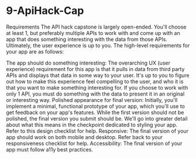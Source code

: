 # 9-ApiHack-Cap

Requirements
The API hack capstone is largely open-ended. You'll choose at least 1, but preferably multiple APIs to work with and come up with an app that does something interesting with the data from those APIs. Ultimately, the user experience is up to you. The high-level requirements for your app are as follows:

The app should do something interesting: The overarching UX (user experience) requirement for this app is that it pulls in data from third party APIs and displays that data in some way to your user. It's up to you to figure out how to make this experience feel compelling to the user, and who it is that you want to make something interesting for. If you choose to work with only 1 API, you must do something with the data to present it in an original or interesting way.
Polished appearance for final version: Initially, you'll implement a minimal, functional prototype of your app, which you'll use to get feedback on your app's features. While the first version should not be polished, the final version you submit should be. We'll go into greater detail about what this means in the checkpoint dedicated to styling your app.
Refer to this design checklist for help.
Responsive: The final version of your app should work on both mobile and desktop.
Refer back to your responsiveness checklist for help.
Accessibility: The final version of your app must follow a11y best practices.
